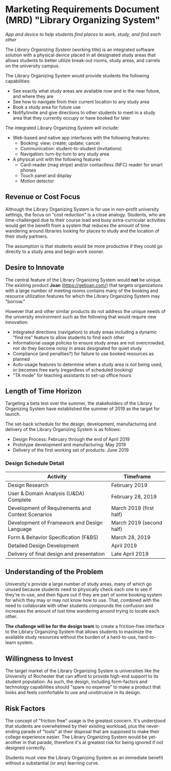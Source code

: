 # Marketing Requirements Document (MRD) "Library Organizing System"

*App and device to help students find places to work, study, and find each other*

The *Library Organizing System* (working title) is an integrated software solution with a physical device placed in all designated study areas that allows students to better utilize break-out rooms, study areas, and carrels on the university campus.  

The Library Organizing System would provide students the following capabilities:

- See exactly what study areas are available now and in the near future, and where they are
- See how to navigate from their current location to any study area
- Book a study area for future use
- Notify/invite and give directions to other students to meet in a study area that they currently occupy or have booked for later

The integrated Library Organizing System will include:

- Web-based and native app interfaces with the following features:
  - Booking: view; create; update; cancel
  - Communication: student-to-student (invitations)
  - Navigation: turn-by-turn to any study area
- A physical unit with the following features
  - Card-reader (mag stripe) and/or contactless (NFC) reader for smart phones
  - Touch panel and display
  - Motion detector

## Revenue or Cost Focus

Although the Library Organizing System is for use in non-profit university settings, the focus on "cost reduction" is a close analogy.  Students, who are time-challenged due to their course load and busy extra-curricular activities would get the benefit from a system that reduces the amount of time wandering around libraries looking for places to study and the location of their study partners. 

The assumption is that students would be more productive if they could go directly to a study area and begin work sooner.

## Desire to Innovate

The central feature of the Library Organizing System would **not** be unique.  The existing product **Joan** (https://getjoan.com/) that targets organizations with a large number of meeting rooms contains many of the booking and resource utilization features for which the Library Organizing System may "borrow."  

However that and other similar products do not address the unique needs of the university environment such as the following that would require new innovation:

- Integrated directions (navigation) to study areas including a dynamic "find me" feature to allow students to find each other
- Informational usage policies to ensure study areas are not overcrowded, nor do they become noisy in areas designated for quiet study
- Compliance (and penalties?) for failure to use booked resources as planned
- Auto-usage features to determine when a study area is *not* being used, or becomes free early (regardless of scheduled booking)
- "TA mode" for teaching assistants to set-up office hours

## Length of Time Horizon

Targeting a beta test over the summer, the stakeholders of the Library Organizing System have established the summer of 2019 as the target for launch.  

The set-back schedule for the design, development, manufacturing and delivery of the Library Organizing System is as follows: 

- Design Process: February through the end of April 2019
- Prototype development and manufacturing: May 2019
- Delivery of the first working set of products: June 2019

### Design Schedule Detail

| Activity                                          | Timeframe                |
| ------------------------------------------------- | ------------------------ |
| Design Research                                   | February 2019            |
| User & Domain Analysis (U&DA) Complete            | February 28, 2019        |
| Development of Requirements and Context Scenarios | March 2019 (first half)  |
| Development of Framework and Design Language      | March 2019 (second half) |
| Form & Behavior Specification (F&BS)              | March 28, 2019           |
| Detailed Design Development                       | April 2019               |
| Delivery of final design and presentation         | Late April 2019          |

## Understanding of the Problem

University's provide a large number of study areas, many of which go unused because students need to physically check each one to see if they're in-use, and then figure out if they are part of some booking system for which they may or may not know how to use.  That, combined with the need to collaborate with other students compounds the confusion and increases the amount of lost time wandering around trying to locate each other.

**The challenge will be for the design team** to create a friction-free interface to the Library Organizing System that allows students to maximize the available study resources without the burden of a hard-to-use, hard-to-learn system. 

## Willingness to Invest

The target market of the Library Organizing System is universities like the University of Rochester that can afford to provide high-end support to its student population.  As such, the design, including form-factors and technology capabilities should "spare no expense" to make a product that looks and feels comfortable to use and unobtrusive in its design.

## Risk Factors

The concept of "friction free" usage is the greatest concern.  It's understood that students are overwhelmed by their existing workload, plus the never-ending parade of "tools" at their disposal that are supposed to make their college experience easier.  The Library Organizing System would be yet-another in that parade, therefore it's at greatest risk for being ignored if not designed correctly.

Students must view the Library Organizing System as an immediate benefit without a substantial (or any) learning curve.